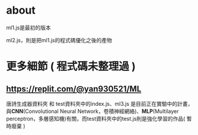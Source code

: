 # about
ml1.js是最初的版本

ml2.js，則是把ml1.js的程式碼優化之後的產物


# 更多細節 ( 程式碼未整理過 )
https://replit.com/@yan930521/ML
---
唐詩生成器資料夾 和 test資料夾中的index.js、ml3.js 是目前正在實驗中的計畫，與**CNN**(Convolutional Neural Network，卷積神經網絡)、**MLP**(Multilayer perceptron，多層感知機)有關，而test資料夾中的test.js則是強化學習的作品( 暫時廢棄 )

